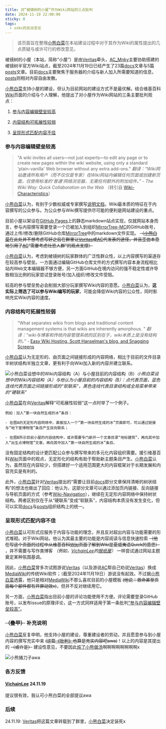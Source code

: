 ```yaml
---
title: 对“棱镜树的小屋”作为Wiki网站的三点批判
date: 2024-11-19 22:00:00
sticky: 0
tags:
  - xxbc的反动言论
---
```


> 该页面旨在整理[小熊白菜](/docs/server/players.html#小熊白菜)在本站建设过程中对于其作为Wiki的属性提出的几点质疑与或许可行的修改意见，

棱镜树的小屋（本站，简称“小屋”）是由[Veritas](/docs/server/players.html#概要)牵头，[AC_Mnky](/docs/server/players.html#AC)主要协助搭建的棱镜树半官方Wiki站点，截至2024年11月19日已经产生了23篇[docs](/docs)文章与5篇[posts](/archives/)文章。目前[docs](/docs)主要聚焦于服务器的介绍与新人加入所需要知道的信息，[posts](/archives/)则相对内容自由发散。

[小熊白菜](/docs/server/players.html#小熊白菜)支持小屋的建设，但认为目前网站的建设方式不是最优解。结合维基百科[Wiki](https://en.wikipedia.org/wiki/Wiki)页面的介绍与个人理解，他提出了对小屋作为Wiki网站的三条主要批判观点：

1. [参与内容编辑壁垒较高](#参与内容编辑壁垒较高)

2. [内容结构可拓展性较弱](#内容结构可拓展性较弱)

3. [呈现形式匹配内容不佳](#呈现形式匹配内容不佳)

### 参与内容编辑壁垒较高

> "A wiki invites all users—not just experts—to edit any page or to create new pages within the wiki website, using only a standard 'plain-vanilla' Web browser without any extra add-ons." *翻译：“Wiki网站邀请所有用户（而不仅仅是专家）在Wiki网站内编辑任何页面或创建新页面，仅使用标准的‘普通’网络浏览器，无需任何额外的附加组件。”* -  *The Wiki Way: Quick Collaboration on the Web* （转引自 [Wiki-Characteristics](https://en.wikipedia.org/wiki/Wiki#Characteristics)）

[小熊白菜](/docs/server/players.html#小熊白菜)认为，有别于少数权威或专家撰写[说明文档](https://en.wikipedia.org/wiki/Software_documentation)，Wiki最本质的特征在于内容撰写的公众参与。为公众参与Wiki撰写提供尽可能的便利是网站建设的重点。

目前小屋以架设在[GitHub Pages](https://docs.github.com/zh/pages/getting-started-with-github-pages/about-github-pages)上的静态markdown站点实现，仅就网站本身而言，参与内容撰写需要登录一个已被加入到组织[MirrorTree-MC](https://github.com/MirrorTree-MC)的GitHub账号，通过上传/修改/删除GitHub仓库[MirrorTree](https://github.com/MirrorTree-MC/MirrorTree)中的markdown文件实现。 ~~（[小熊白菜](/docs/server/players.html#小熊白菜)在此处并不想考虑写好之后在群里让[Veritas](/docs/server/players.html#概要)或[AC](/docs/server/players.html#AC)代发表的途径，并且歪曲本意地引用了[AC](/docs/server/players.html#AC)“需要考虑社恐人群”的观点支撑）~~

[小熊白菜](/docs/server/players.html#小熊白菜)认为，考虑到棱镜树的玩家群体的广泛性群众性，以上内容撰写的渠道存在较高参与壁垒。一方面通过编辑GitHub仓库文件的方式撰写内容本身流程相比站内Web文本编辑器不够方便，另一方面GitHub在境内访问的强不稳定性或许导致相当比例的玩家尝试登录账号/加入组织/修改文件受阻。

较高的参与壁垒势必会削弱大部分玩家撰写Wiki内容的意愿。[小熊白菜](/docs/server/players.html#小熊白菜)认为，**这实际上筛选了可以参与Wiki编写的玩家**，可能会降低Wiki内容的公众性，同时影响充实Wiki内容的速度。

### 内容结构可拓展性较弱

> "What separates wikis from blogs and traditional content management systems is that wikis are inherently amorphous. " *翻译：“wiki与博客和传统内容管理系统的区别在于，wiki本质上是没有结构的。”* - [Easy Wiki Hosting, Scott Hanselman's blog, and Snagging Screens](https://learn.microsoft.com/en-us/archive/msdn-magazine/2008/july/easy-wiki-hosting-scott-hanselman-s-blog-and-snagging-screens)

[小熊白菜](/docs/server/players.html#小熊白菜)认为无定形的、由页面之间链接形成的内容网络，相比于目前的文件目录半树状结构半独立文章，更有利于向Wiki加入新的内容并建立联系。

![小熊白菜设想中的Wiki内容结构（A）与小屋目前的内容结构（B）](https://cos.bearcabbage.top/wp-content/uploads/2024/11/IMG_3751.jpeg)*小熊白菜设想中的Wiki内容结构（A）与他认为小屋目前的内容结构（B）：点代表页面，蓝色连线代表页面之间链接形成的“软联系”，黑色连线代表目录结构或全局菜单带来的“硬联系”*

[小熊白菜](/docs/server/players.html#小熊白菜)在向[Veritas](/docs/server/players.html#概要)解释“可拓展性较弱”这一点时举了一个例子。

    例如：加入“第一块自然生成的冰”条目：
    
    - 在图A的无定形内容网络中，直接加入一个“第一块自然生成的冰”页面即可，可以通过链接与“地下室博物馆”条目产生双向联系；

    - 在图B所示目前小屋的内容结构中，或许需要专门新开一个文章目录“地标建筑”，再向其中加入“出生点博物馆”文章，再向其中加入“第一块自然生成的冰”条目。

没有固定结构的设计更匹配公众参与撰写带来的多元化内容组织需要。援引维基百科[Wiki](https://en.wikipedia.org/wiki/Wiki)页面中的观点，无定形化的结构有助于帮助新主题条目产生。[小熊白菜](/docs/server/players.html#小熊白菜)认为，虽然现在内容较少，但搭建好一个适用范围更大的内容框架对于长期发展和内容充实是有利的。

此外，[小熊白菜](/docs/server/players.html#小熊白菜)针对[Veritas](/docs/server/players.html#概要)提出的“需要让目前[docs](/docs)部分文章保持清晰的树状结构”的想法也做出了回应：他认为，这部分文章可以通过添加页内链接、反向链接与导航页面的方式（参考[Wiki-Navigation](https://en.wikipedia.org/wiki/Wiki#Navigation)），继续在无定形内容网络中保持树状结构。两者区别仅在于从“硬联系”变成“软联系”，内容结构本质没有发生变化，但可以实现[docs](/docs)与[posts](/archives/)组织结构上的统一。

### 呈现形式匹配内容不佳

[小熊白菜](/docs/server/players.html#小熊白菜)认可形式应服务于内容与功能的理念，并且反对超出内容与功能需要的形式堆砌。对于Wiki网站，他认为其最主要的功能是内容阅读与信息快速检索 ~~（他在写这个页面的过程中从维基百科[Wiki](https://en.wikipedia.org/wiki/Wiki)页面了解到Wiki是夏威夷语Quick的意思）~~ ，并不需要与写作类博客 *（例如，[VichainLee](/docs/server/players.html#VichainLee)的[报纸屋](https://v.bearcabbage.top/)）* 一样尝试通过网站主题奠定某种氛围基调。

因此，[小熊白菜](/docs/server/players.html#小熊白菜)曾多次试图游说[Veritas](/docs/server/players.html#概要)（以及游说[AC](/docs/server/players.html#AC)帮自己劝说[Veritas](/docs/server/players.html#概要)）换成[MediaWiki](https://www.mediawiki.org/wiki/MediaWiki)的传统Wiki软件；（截至2024年11月19日）游说没有起效。不过据[小熊白菜](/docs/server/players.html#小熊白菜)透露，他只是相对[MediaWiki](https://www.mediawiki.org/wiki/MediaWiki)不那么喜欢目前的小屋模板 ~~(他说：救命甚至页面每个部件都有开屏动效x)~~，但并不反对继续用它。

另一方面，[小熊白菜](/docs/server/players.html#小熊白菜)指出目前小屋的评论功能使用不方便。评论需要登录GitHub账号，以发布issue的原理评论，这一方式同样适用于第一条批判[“参与内容编辑壁垒较高”](#参与内容编辑壁垒较高)。

### ~~（叠甲）~~ 补充说明

[小熊白菜](/docs/server/players.html#小熊白菜)反复申明，他支持小屋的建设，尊重建设者的劳动，并且愿意参与到小屋内容的撰写充实中来 ~~(这篇[《批判》](/criticism)也算是充实内容吧awa)~~！以上的内容是其提出的 ~~（或许是）~~ 建设性意见，不要因此[炖了小熊做汤](/news/mt19.html)啊啊啊啊啊啊啊啊x

![小熊捅刀子awa](https://cos.bearcabbage.top/wp-content/uploads/2024/11/IMG_6418.gif)

### 各方反馈

#### [VichainLee](/docs/server/players.html#VichainLee) 24.11.19

提议很有效，我认可小熊白菜的全部提议awa

### 后续

24.11.19: [Veritas](/docs/server/players.html#概要)把这篇文章转载到了群里，[小熊白菜](/docs/server/players.html#小熊白菜)决定装死x